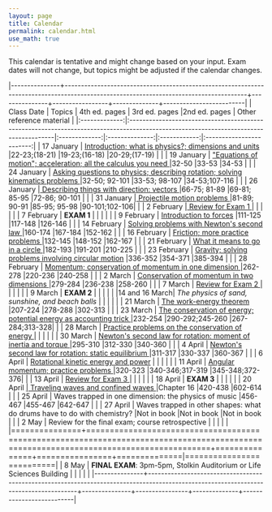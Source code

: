 ```yaml
---
layout: page
title: Calendar
permalink: calendar.html
use_math: true
---
```



This calendar is tentative and might change based on your input. Exam dates will not change, but topics might be adjusted if the calendar changes.


|---------------+--------------------------------------------------------------------------------------------------------------------------------------+---------------+-----------------+--------------+-------------------------|
| Class Date    | Topics                                                                                                                               | 4th ed. pages | 3rd ed. pages  |2nd ed. pages | Other reference material |
|:-------------:|:-------------------------------------------------------------------------------------------------------------------------------------|:-------------:|:--------------:|:------------:|:------------------------:|
| 17 January    | <a href="slides/lec1/lecture1.pdf">   Introduction; what is physics?; dimensions and units </a>                                      |22-23;(18-21)  |19-23;(16-18)   |20-29;(17-19) |                          |
| 19 January    | <a href="slides/lec2/lecture2.pdf">"Equations of motion"; acceleration; all the calculus you need </a>                               |32-50          |33-53           |34-53         |                          |
| 24 January    | <a href="slides/lec3/lecture3.pdf"> Asking questions to physics; describing rotation; solving kinematics problems  </a>                         |32-50; 92-101  |33-53; 98-107   |34-53;107-116 |                          |
| 26 January    |<a href="slides/lec4/lecture4.pdf"> Describing things with direction: vectors  </a>                                                            |66-75; 81-89   |69-81; 85-95    |72-86; 90-101 |                          |
| 31 January    |<a href="slides/lec5/lecture5.pdf">                              Projectile motion problems </a>                                                                             |81-89; 90-91   |85-95; 95-98    |90-101;102-106|                          |
| 2  February   |<a href="slides/lec6/lecture6.pdf">                              Review for Exam 1   </a>                                                                                    |               |                |              |                          |
| 7  February   |                              **EXAM 1**                                                                                              |               |                |              |                          |
| 9  February   |             <a href="slides/lec7/lecture7.pdf">                 Introduction to forces</a>                                                                                  |111-125        |117-148         |126-146       |                          |
| 14 February   | <a href="slides/lec8/lec8.pdf">                             Solving problems with Newton's second law  </a>                                                             |160-174        |167-184         |152-162       |                          |
| 16 February   |  <a href="slides/lec9/lecture9.pdf">                            Friction; more practice problems   </a>                                                                     |132-145        |148-152         |162-167       |                          |
| 21 February   |  <a href="slides/lec10/lec10.pdf">                            What it means to go in a circle </a>                                                                        |182-193        |191-201         |210-225       |                          |
| 23 February   |  <a href="slides/lec11/lecture11.pdf">                            Gravity; solving problems involving circular motion</a>                                                     |336-352        |354-371         |385-394       |                          |
| 28 February   |  <a href="slides/lec12/lec12.pdf">                            Momentum; conservation of momentum in one dimension  </a>                                                   |262-278        |220-236         |240-258       |                          |
| 2  March      |  <a href="slides/lec13/lec13.pdf">                            Conservation of momentum in two dimensions   </a>                                                           |279-284        |236-238         |258-260       |                          |
| 7  March      |  <a href="slides/lec14/lecture14.pdf">                            Review for Exam 2     </a>                                                                                  |               |                |              |                          |
| 9  March      |                              **EXAM 2**                                                                                              |               |                |              |                          |
|14 and 16 March|                               *The physics of sand, sunshine, and beach balls*                                                    |               |                |              |                          |
| 21 March      |     <a href="slides/lec15/lecture15.pdf">                         The work-energy theorem </a>                                                                                |207-224        |278-288         |302-313       |                          |
| 23 March      |     <a href="slides/lec16/lec16.pdf">                         The conservation of energy; potential energy as accounting trick </a>                                       |232-254        |290-292;245-260 |267-284;313-328|                         |
| 28 March      |   <a href="slides/lec17/lecture17.pdf">                           Practice problems on the conservation of energy   </a>                                                      |               |                |              |                          |
| 30 March      |   <a href="slides/lec18/lecture18.pdf">                           Newton's second law for rotation: moment of inertia and torque </a>                                         |295-310        |312-330         |340-360       |                          |
| 4  April      | <a href="slides/lec19/lecture19.pdf">                             Newton's second law for rotation: static equilibrium </a>                                                   |311-317        |330-337         |360-367       |                          |
| 6  April      | <a href="slides/lec20/lecture20.pdf">Rotational kinetic energy and power</a>                                                                             |               |                |              |                          |
| 11 April      |  <a href="slides/lec21/lec21.pdf">                            Angular momentum; practice problems </a>                                                        |320-323        |340-346;317-319 |345-348;372-376|                         |
| 13 April      |   <a href="slides/lec22/lec22.pdf">                            Review for Exam 3    </a>                                                                                  |               |                |              |                          |
| 18 April      |                               **EXAM 3**                                                                                             |               |                |              |                          |
| 20 April   <a href="slides/lec23/lec23.pdf">   |                               Traveling waves and confined waves   </a>                                                                  |Chapter 16     |420-438         |602-614       |                          |
| 25 April      |                               Waves trapped in one dimension: the physics of music                                                   |456-467        |455-467         |642-647       |                          |
| 27 April      |                               Waves trapped in other shapes: what do drums have to do with chemistry?                                |Not in book    |Not in book     |Not in book   |                          |
| 2  May        |                               Review for the final exam; course retrospective                                                        |               |                |              |                          |
|===============+======================================================================================================================================+===============+================+==============|==========================|
| 8  May        | **FINAL EXAM**: 3pm-5pm, Stolkin Auditorium or Life Sciences Building                                                                |               |                |              |                          |
|---------------+--------------------------------------------------------------------------------------------------------------------------------------+---------------+----------------+--------------+--------------------------|




